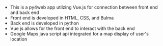 - This is a py4web app utilzing Vue.js for connection between front end and back end  
- Front end is developed in HTML, CSS, and Bulma
- Back end is developed in python
- Vue js allows for the front end to interact with the back end
- Google Maps java script api integrated for a map display of user's location

